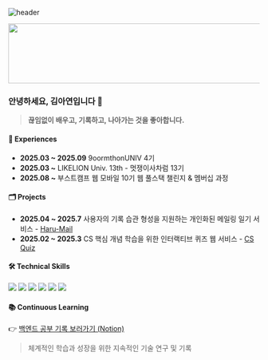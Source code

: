 ![header](https://capsule-render.vercel.app/api?type=waving&color=gradient&height=160&section=header&text=AYEON's%20GITHUB!&fontAlign=50&fontAlignY=70&fontSize=90&fontColor=000000)



<a href="https://www.gitanimals.org/en_US?utm_medium=image&utm_source=AYEOOON&utm_content=line">
  <img
    src="https://render.gitanimals.org/lines/AYEOOON?pet-id=689113433977578328"
    width="600"
    height="120"
  />
</a>
  

  
### 안녕하세요, 김아연입니다 🤠

> **끊임없이 배우고, 기록하고, 나아가는 것을 좋아합니다.**



#### 🏢 Experiences

<ul>
  <li>
    <b>2025.03 ~ 2025.09</b>  9oormthonUNIV 4기
  </li>
  <li>
    <b>2025.03 ~</b>  LIKELION Univ. 13th - 멋쟁이사차럼 13기
  </li>
  <li>
    <b>2025.08 ~</b>  부스트캠프 웹 모바일 10기 웹 풀스택 챌린지 & 멤버십 과정
  </li>
</ul>


#### 🗂️ Projects

<ul>
  <li>
    <b>2025.04 ~ 2025.7</b> 사용자의 기록 습관 형성을 지원하는 개인화된 메일링 일기 서비스 - <a href="https://github.com/Haru-Mail">Haru-Mail</a>
  </li>
  <li>
    <b>2025.02 ~ 2025.3</b> CS 핵심 개념 학습을 위한 인터랙티브 퀴즈 웹 서비스 - <a href="https://github.com/CSQuiz">CS Quiz</a>
</ul>


#### 🛠️ Technical Skills
<img src="https://img.shields.io/badge/java-007396?style=for-the-badge&logo=java&logoColor=white"> <img src="https://img.shields.io/badge/mysql-4479A1?style=for-the-badge&logo=mysql&logoColor=white">
<img src="https://img.shields.io/badge/springboot-6DB33F?style=for-the-badge&logo=springboot&logoColor=white">
<img src="https://img.shields.io/badge/redis-FF4438?style=for-the-badge&logo=redis&logoColor=white">
<img src="https://img.shields.io/badge/caddy-1F88C0?style=for-the-badge&logo=caddy&logoColor=white">
<img src="https://img.shields.io/badge/amazonec2-FF9900?style=for-the-badge&logo=amazonec2&logoColor=white">  


#### 📚 Continuous Learning
👉 [백엔드 공부 기록 보러가기 (Notion)](https://hammerhead-horse-801.notion.site/Backend-Study-Log-1fe574e30259802fa5cbf01f4471e354?source=copy_link)
> 체계적인 학습과 성장을 위한 지속적인 기술 연구 및 기록
